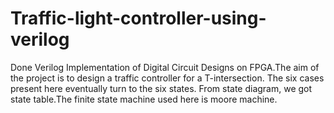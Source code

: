 # Traffic-light-controller-using-verilog
Done Verilog Implementation of Digital Circuit Designs on FPGA.The aim of the project is to design a traffic controller for a T-intersection. The six cases present here eventually turn to the six states. From state diagram, we got state table.The finite state machine used here is moore machine.
